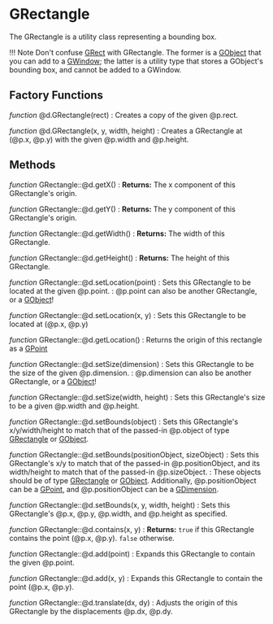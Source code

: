 GRectangle
==========

The GRectangle is a utility class representing a bounding box.

!!! Note
    Don't confuse [GRect](../gobjects/grect.md) with GRectangle. The former is
    a [GObject](../gobject.md) that you can add to a [GWindow](../gwindow.md);
    the latter is a utility type that stores a GObject's bounding box, and
    cannot be added to a GWindow.

Factory Functions
------------------

*function* @d.GRectangle(rect)
:   Creates a copy of the given @p.rect.

*function* @d.GRectangle(x, y, width, height)
:   Creates a GRectangle at (@p.x, @p.y) with the given @p.width and @p.height.

Methods
--------

*function* GRectangle::@d.getX()
:   **Returns:** The x component of this GRectangle's origin.

*function* GRectangle::@d.getY()
:   **Returns:** The y component of this GRectangle's origin.

*function* GRectangle::@d.getWidth()
:   **Returns:** The width of this GRectangle.

*function* GRectangle::@d.getHeight()
:   **Returns:** The height of this GRectangle.

*function* GRectangle::@d.setLocation(point)
:   Sets this GRectangle to be located at the given @p.point.
:   @p.point can also be another GRectangle, or a [GObject](../gobject.md)!

*function* GRectangle::@d.setLocation(x, y)
:   Sets this GRectangle to be located at (@p.x, @p.y)

*function* GRectangle::@d.getLocation()
:   Returns the origin of this rectangle as a [GPoint](gpoint.md)

*function* GRectangle::@d.setSize(dimension)
:   Sets this GRectangle to be the size of the given @p.dimension.
:   @p.dimension can also be another GRectangle, or a [GObject](../gobject.md)!

*function* GRectangle::@d.setSize(width, height)
:   Sets this GRectangle's size to be a given @p.width and @p.height.

*function* GRectangle::@d.setBounds(object)
:   Sets this GRectangle's x/y/width/height to match that of the passed-in @p.object
    of type [GRectangle](../util/grectangle.md) or [GObject](../gobject.md).

*function* GRectangle::@d.setBounds(positionObject, sizeObject)
:   Sets this GRectangle's x/y to match that of the passed-in @p.positionObject, and
    its width/height to match that of the passed-in @p.sizeObject.
:   These objects should be of type [GRectangle](../util/grectangle.md) or [GObject](../gobject.md).
    Additionally, @p.positionObject can be a [GPoint](../util/gpoint.md), and @p.positionObject
    can be a [GDimension](../util/gdimension.md).

*function* GRectangle::@d.setBounds(x, y, width, height)
:   Sets this GRectangle's @p.x, @p.y, @p.width, and @p.height as specified.

*function* GRectangle::@d.contains(x, y)
:   **Returns:** `true` if this GRectangle contains the point (@p.x, @p.y). `false` otherwise.

*function* GRectangle::@d.add(point)
:   Expands this GRectangle to contain the given @p.point.

*function* GRectangle::@d.add(x, y)
:   Expands this GRectangle to contain the point (@p.x, @p.y).

*function* GRectangle::@d.translate(dx, dy)
:   Adjusts the origin of this GRectangle by the displacements @p.dx, @p.dy.